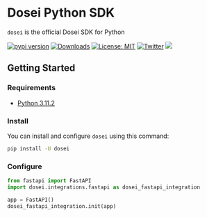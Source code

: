 # Dosei Python SDK

`dosei` is the official Dosei SDK for Python

[![pypi version](https://img.shields.io/pypi/v/dosei.svg)](https://pypi.org/pypi/dosei/)
[![Downloads](https://static.pepy.tech/badge/dosei/week)](https://pypi.org/pypi/dosei/)
[![License: MIT](https://img.shields.io/badge/license-Apache--2.0-yellow)](https://www.apache.org/licenses/LICENSE-2.0)
[![Twitter](https://img.shields.io/twitter/url/https/x.com/dosei.svg?style=social&label=Follow%20%40dosei)](https://x.com/dosei)
[![](https://dcbadge.vercel.app/api/server/BP5aUkhcAh?compact=true&style=flat)](https://discord.com/invite/BP5aUkhcAh)


## Getting Started

### Requirements
- [Python 3.11.2](https://www.python.org/downloads/)

### Install
You can install and configure `dosei` using this command:
```bash
pip install -U dosei
```

### Configure

```python
from fastapi import FastAPI
import dosei.integrations.fastapi as dosei_fastapi_integration

app = FastAPI()
dosei_fastapi_integration.init(app)
```
